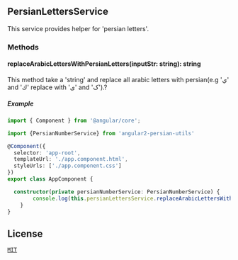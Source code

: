 ## PersianLettersService

This service provides helper for 'persian letters'.

### Methods

#### replaceArabicLettersWithPersianLetters(inputStr: string): string

This method take a 'string' and replace all arabic letters with persian(e.g 'ي' and 'ك' replace with 'ی' and 'ک').?

##### Example

```typescript
import { Component } from '@angular/core';

import {PersianNumberService} from 'angular2-persian-utils'

@Component({
  selector: 'app-root',
  templateUrl: './app.component.html',
  styleUrls: ['./app.component.css']
})
export class AppComponent {

  constructor(private persianNumberService: PersianNumberService) {
        console.log(this.persianLettersService.replaceArabicLettersWithPersianLetters('انگولار يك فريمورك ساختاري براي وب اپليكيشن هاي پويا است.'));    // انگولار یک فریمورک ساختاری برای وب اپلیکیشن های پویا است.
    }
}
```

## License

[`MIT`](./LICENSE.md)